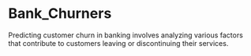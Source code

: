 # Bank_Churners
Predicting customer churn in banking involves analyzing various factors that contribute to customers leaving or discontinuing their services.
